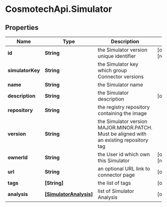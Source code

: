 # CosmotechApi.Simulator

## Properties

Name | Type | Description | Notes
------------ | ------------- | ------------- | -------------
**id** | **String** | the Simulator version unique identifier | [optional] [readonly] 
**simulatorKey** | **String** | the Simulator key which group Connector versions | 
**name** | **String** | the Simulator name | 
**description** | **String** | the Simulator description | [optional] 
**repository** | **String** | the registry repository containing the image | 
**version** | **String** | the Simulator version MAJOR.MINOR.PATCH. Must be aligned with an existing repository tag | 
**ownerId** | **String** | the User id which own this Simulator | [optional] [readonly] 
**url** | **String** | an optional URL link to connector page | [optional] 
**tags** | **[String]** | the list of tags | [optional] 
**analysis** | [**[SimulatorAnalysis]**](SimulatorAnalysis.md) | list of Simulator Analysis | [optional] 


